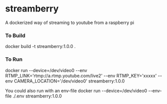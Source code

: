 # streamberry
A dockerized way of streaming to youtube from a raspberry pi

### To Build
docker build -t streamberry:1.0.0 .
### To Run
docker run --device=/dev/video0 --env RTMP_LINK='rtmp://a.rtmp.youtube.com/live2' --env RTMP_KEY='xxxxx' --env CAMERA_LOCATION='/dev/video0' streamberry:1.0.0

You could also run with an env-file
docker run --device=/dev/video0 --env-file ./.env streamberry:1.0.0
